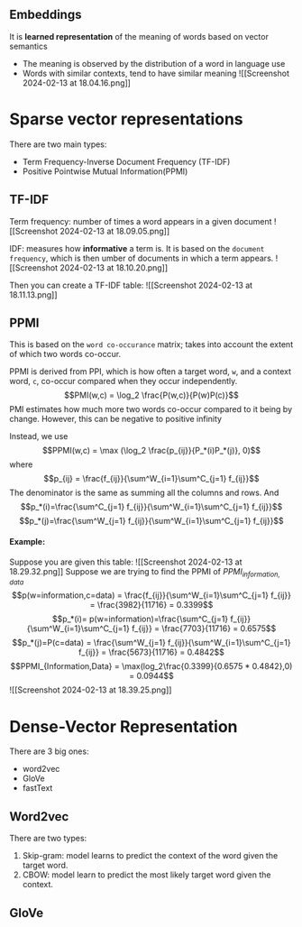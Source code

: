 ## Embeddings
It is **learned representation** of the meaning of words based on vector semantics
- The meaning is observed by the distribution of a word in language use
- Words with similar contexts, tend to have similar meaning
![[Screenshot 2024-02-13 at 18.04.16.png]]

# Sparse vector representations
There are two main types:
- Term Frequency-Inverse Document Frequency (TF-IDF)
- Positive Pointwise Mutual Information(PPMI)
## TF-IDF
Term frequency: number of times a word appears in a given document
![[Screenshot 2024-02-13 at 18.09.05.png]]

IDF: measures how **informative** a term is. It is based on the `document frequency`, which is then umber of documents in which a term appears.
![[Screenshot 2024-02-13 at 18.10.20.png]]

Then you can create a TF-IDF table:
![[Screenshot 2024-02-13 at 18.11.13.png]]

## PPMI
This is based on the `word co-occurance` matrix; takes into account the extent of which two words co-occur.

PPMI is derived from PPI, which is how often a target word, `w`, and a context word, `c`, co-occur compared when they occur independently.
$$PMI(w,c) = \log_2 \frac{P(w,c)}{P(w)P(c)}$$
PMI estimates how much more two words co-occur compared to it being by change. However, this can be negative to positive infinity

Instead, we use 
$$PPMI(w,c) = \max (\log_2 \frac{p_{ij}}{P_*(i)P_*(j)}, 0)$$
where
$$p_{ij} = \frac{f_{ij}}{\sum^W_{i=1}\sum^C_{j=1} f_{ij}}$$
The denominator is the same as summing all the columns and rows.
And
$$p_*(i)=\frac{\sum^C_{j=1} f_{ij}}{\sum^W_{i=1}\sum^C_{j=1} f_{ij}}$$
$$p_*(j)=\frac{\sum^W_{j=1} f_{ij}}{\sum^W_{i=1}\sum^C_{j=1} f_{ij}}$$
#### Example:
Suppose you are given this table:
![[Screenshot 2024-02-13 at 18.29.32.png]]
Suppose we are trying to find the PPMI of $PPMI_{information, data}$ 
$$p(w=information,c=data)  = \frac{f_{ij}}{\sum^W_{i=1}\sum^C_{j=1} f_{ij}} = \frac{3982}{11716} = 0.3399$$
$$p_*(i)= p(w=information)=\frac{\sum^C_{j=1} f_{ij}}{\sum^W_{i=1}\sum^C_{j=1} f_{ij}} = \frac{7703}{11716} = 0.6575$$
$$p_*(j)=P(c=data) = \frac{\sum^W_{j=1} f_{ij}}{\sum^W_{i=1}\sum^C_{j=1} f_{ij}} = \frac{5673}{11716} = 0.4842$$
$$PPMI_{Information,Data} = \max(log_2\frac{0.3399}{0.6575 * 0.4842},0) = 0.0944$$
![[Screenshot 2024-02-13 at 18.39.25.png]]


# Dense-Vector Representation
There are 3 big ones:
- word2vec
- GloVe
- fastText
## Word2vec
There are two types:
1) Skip-gram: model learns to predict the context of the word given the target word.
2) CBOW: model learn to predict the most likely target word given the context.

## GloVe


